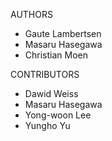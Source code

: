 AUTHORS

* Gaute Lambertsen
* Masaru Hasegawa
* Christian Moen


CONTRIBUTORS

* Dawid Weiss
* Masaru Hasegawa
* Yong-woon Lee
* Yungho Yu

